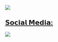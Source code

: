  <div>
  <a href="https://github.com/FelipeABG">
  <img src="https://github-readme-stats.vercel.app/api/top-langs/?username=FelipeABG&layout=compact&langs_count=7&theme=tokyonight"/>
</div>
 
  <div>
   <h2>𝗦𝗼𝗰𝗶𝗮𝗹 𝗠𝗲𝗱𝗶𝗮:</h2>
  <a href="https://instagram.com/felipe.abg" target="_blank"><img src="https://img.shields.io/badge/-Instagram-%23E4405F?style=for-the-badge&logo=instagram&logoColor=white" target="_blank"></a>
</div>
